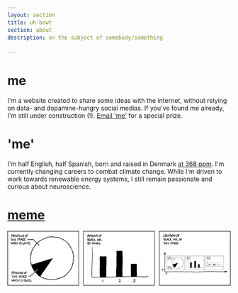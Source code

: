 ```yaml
--- 
layout: section
title: uh-bowt
section: about
description: on the subject of somebody/something

---
```

# me
I'm a website created to share some ideas with the internet, without relying on data- and dopamine-hungry social medias. If you've found me already, I'm still under construction (!). [Email 'me'](mailto:charlesdgburns@gmail.com) for a special prize.

# 'me'
I'm half English, half Spanish, born and raised in Denmark [at 368 ppm](https://borninppm.com/en/#). I'm currently changing careers to combat climate change. While I'm driven to work towards renewable energy systems, I still remain passionate and curious about neuroscience.

# [meme](https://xkcd.com/688/)

![Self-description](../assets/images/xkcd_688.png)